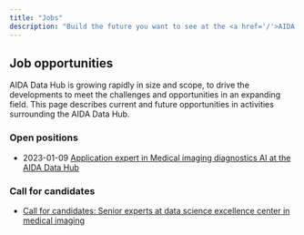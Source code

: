 ```yaml
---
title: "Jobs"
description: "Build the future you want to see at the <a href='/'>AIDA Data Hub</a>."
---
```


## Job opportunities

AIDA Data Hub is growing rapidly in size and scope, to drive the developments
to meet the challenges and opportunities in an expanding field. This page
describes current and future opportunities in activities surrounding the
AIDA Data Hub.

### Open positions

* 2023-01-09 [Application expert in Medical imaging diagnostics AI at the AIDA Data Hub](2023-01-09-application-expert/)

### Call for candidates

* [Call for candidates: Senior experts at data science excellence center in medical imaging](senior-experts/)
